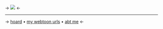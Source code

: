 -> ![](https://cdn.discordapp.com/attachments/852782813186490408/1125568518700675102/IMG_9599.gif) <-


***
-> [hoard](https://rentry.co/angelstruck) • [my webtoon urls](https://rentry.co/webtoonurls) • [abt me](https://rentry.co/aboutsera) <-